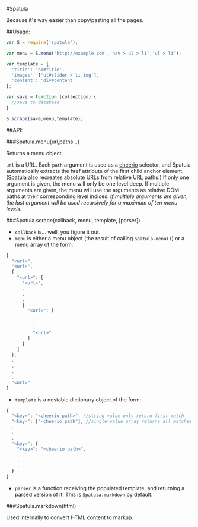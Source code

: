 #Spatula

Because it's way easier than copy/pasting all the pages.

##Usage:

```javascript
var S = require('spatula');

var menu = S.menu('http://example.com','nav > ul > li','ul > li');

var template = {
  'title': 'h1#title',
  'images': ['ul#slider > li img'],
  'content': 'div#content'
};

var save = function (collection) {
  //save to database
}

S.scrape(save,menu,template);
```

##API:

###Spatula.menu(url,paths...)

Returns a menu object.

`url` is a URL. Each `path` argument is used as a
[cheerio](http://matthewmueller.github.io/cheerio/) selector, and Spatula
automatically extracts the href attribute of the first child anchor element.
(Spatula also recreates absolute URLs from relative URL paths.) If
only one argument is given, the menu will only be one level deep. If multiple
arguments are given, the menu will use the arguments as relative DOM paths at
their corresponding level indices. *If multiple arguments are given, the last
argument will be used recursively for a maximum of ten menu levels.*

###Spatula.scrape(callback, menu, template, [parser])

* `callback` is... well, you figure it out.
* `menu` is either a menu object (the result of calling `Spatula.menu()`) or
a menu array of the form:

```javascript
[
  "<url>",
  "<url>",
  {
    "<url>": [
      "<url>",
      .
      .
      .
      {
        "<url>": [
          .
          .
          .
          "<url>"
        ]
      }
    ]
  },
  .
  .
  .
  .
  "<url>"
]
```

* `template` is a nestable dictionary object of the form:

```javascript
{
  "<key>": "<cheerio path>", //string value only return first match
  "<key>": ["<cheerio path"], //single-value array returns all matches
  .
  .
  .
  "<key>": {
    "<key>": "<cheerio path>",
    .
    .
    .
  }
}
```

* `parser` is a function receiving the populated template, and returning
a parsed version of it. This is `Spatula.markdown` by default.

###Spatula.markdown(html)

Used internally to convert HTML content to markup.
